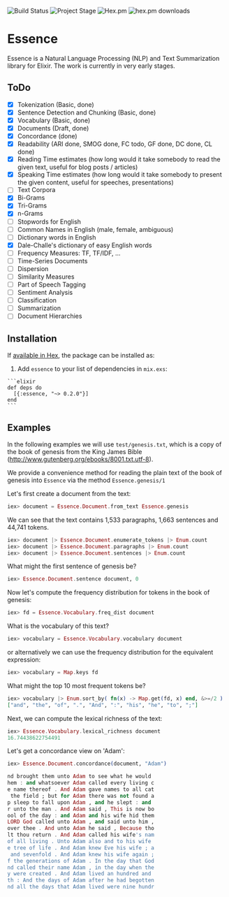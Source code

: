 ![Build Status](https://nicbet.semaphoreci.com/badges/essence/branches/master.svg?style=shields)
![Project Stage](https://img.shields.io/badge/stage-beta-yellow.svg)
![Hex.pm](https://img.shields.io/hexpm/v/essence?label=essence&style=plastic)
![hex.pm downloads](https://img.shields.io/hexpm/dt/essence.svg)

# Essence

Essence is a Natural Language Processing (NLP) and Text Summarization library for Elixir. The work is currently in very early stages.

## ToDo

- [x] Tokenization (Basic, done)
- [x] Sentence Detection and Chunking (Basic, done)
- [x] Vocabulary (Basic, done)
- [x] Documents (Draft, done)
- [x] Concordance (done)
- [x] Readability (ARI done, SMOG done, FC todo, GF done, DC done, CL done)
- [x] Reading Time estimates (how long would it take somebody to read the given text, useful for blog posts / articles)
- [x] Speaking Time estimates (how long would it take somebody to present the given content, useful for speeches, presentations)
- [ ] Text Corpora
- [x] Bi-Grams
- [x] Tri-Grams
- [x] n-Grams
- [ ] Stopwords for English
- [ ] Common Names in English (male, female, ambiguous)
- [ ] Dictionary words in English
- [x] Dale-Challe's dictionary of easy English words
- [ ] Frequency Measures: TF, TF/IDF, ...
- [ ] Time-Series Documents
- [ ] Dispersion
- [ ] Similarity Measures
- [ ] Part of Speech Tagging
- [ ] Sentiment Analysis
- [ ] Classification
- [ ] Summarization
- [ ] Document Hierarchies

## Installation

If [available in Hex](https://hex.pm/docs/publish), the package can be installed as:

  1. Add `essence` to your list of dependencies in `mix.exs`:

    ```elixir
    def deps do
      [{:essence, "~> 0.2.0"}]
    end
    ```


## Examples

In the following examples we will use `test/genesis.txt`, which is a copy of
the book of genesis from the King James Bible
(http://www.gutenberg.org/ebooks/8001.txt.utf-8).

We provide a convenience method for reading the plain text of the book of
genesis into `Essence` via the method `Essence.genesis/1`

Let's first create a document from the text:

  ```elixir
  iex> document = Essence.Document.from_text Essence.genesis
  ```

We can see that the text contains 1,533 paragraphs, 1,663 sentences and 44,741 tokens.
  ```elixir
  iex> document |> Essence.Document.enumerate_tokens |> Enum.count
  iex> document |> Essence.Document.paragraphs |> Enum.count
  iex> document |> Essence.Document.sentences |> Enum.count
  ```

What might the first sentence of genesis be?
  ```elixir
  iex> Essence.Document.sentence document, 0
  ```

Now let's compute the frequency distribution for tokens in the book of genesis:
  ```elixir
  iex> fd = Essence.Vocabulary.freq_dist document
  ```

What is the vocabulary of this text?
  ```elixir
  iex> vocabulary = Essence.Vocabulary.vocabulary document
  ```
  or alternatively we can use the frequency distribution for the equivalent expression:
  ```elixir
  iex> vocabulary = Map.keys fd
  ```

What might the top 10 most frequent tokens be?
  ```elixir
  iex> vocabulary |> Enum.sort_by( fn(x) -> Map.get(fd, x) end, &>=/2 ) |> Enum.slice(1, 10)
  ["and", "the", "of", ".", "And", ":", "his", "he", "to", ";"]
  ```

Next, we can compute the lexical richness of the text:
  ```elixir
  iex> Essence.Vocabulary.lexical_richness document
  16.74438622754491
  ```

Let's get a concordance view on 'Adam':
  ```elixir
  iex> Essence.Document.concordance(document, "Adam")

  nd brought them unto Adam to see what he would
  hem : and whatsoever Adam called every living c
  e name thereof . And Adam gave names to all cat
   the field ; but for Adam there was not found a
  p sleep to fall upon Adam , and he slept : and
  r unto the man . And Adam said , This is now bo
  ool of the day : and Adam and his wife hid them
  LORD God called unto Adam , and said unto him ,
  over thee . And unto Adam he said , Because tho
  lt thou return . And Adam called his wife's nam
  of all living . Unto Adam also and to his wife
  e tree of life . And Adam knew Eve his wife ; a
   and sevenfold . And Adam knew his wife again ;
  f the generations of Adam . In the day that God
  nd called their name Adam , in the day when the
  y were created . And Adam lived an hundred and
  th : And the days of Adam after he had begotten
  nd all the days that Adam lived were nine hundr
  ```
